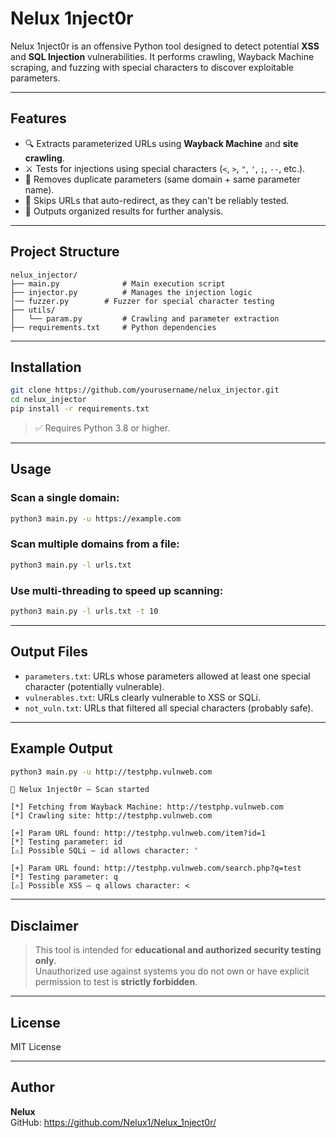 # Nelux 1nject0r

Nelux 1nject0r is an offensive Python tool designed to detect potential **XSS** and **SQL Injection** vulnerabilities. It performs crawling, Wayback Machine scraping, and fuzzing with special characters to discover exploitable parameters.

---

## Features

- 🔍 Extracts parameterized URLs using **Wayback Machine** and **site crawling**.
- ⚔️ Tests for injections using special characters (`<`, `>`, `"`, `'`, `;`, `--`, etc.).
- 🧠 Removes duplicate parameters (same domain + same parameter name).
- 🚫 Skips URLs that auto-redirect, as they can't be reliably tested.
- 📂 Outputs organized results for further analysis.

---

## Project Structure

```
nelux_injector/
├── main.py              # Main execution script
├── injector.py          # Manages the injection logic
│── fuzzer.py        # Fuzzer for special character testing
├── utils/
│   └── param.py         # Crawling and parameter extraction
├── requirements.txt     # Python dependencies
```

---

## Installation

```bash
git clone https://github.com/yourusername/nelux_injector.git
cd nelux_injector
pip install -r requirements.txt
```

> ✅ Requires Python 3.8 or higher.

---

## Usage

### Scan a single domain:

```bash
python3 main.py -u https://example.com
```

### Scan multiple domains from a file:

```bash
python3 main.py -l urls.txt
```

### Use multi-threading to speed up scanning:

```bash
python3 main.py -l urls.txt -t 10
```

---

## Output Files

- `parameters.txt`: URLs whose parameters allowed at least one special character (potentially vulnerable).
- `vulnerables.txt`: URLs clearly vulnerable to XSS or SQLi.
- `not_vuln.txt`: URLs that filtered all special characters (probably safe).

---

## Example Output

```bash
python3 main.py -u http://testphp.vulnweb.com
```

```
🎩 Nelux 1nject0r – Scan started

[*] Fetching from Wayback Machine: http://testphp.vulnweb.com
[*] Crawling site: http://testphp.vulnweb.com

[+] Param URL found: http://testphp.vulnweb.com/item?id=1
[*] Testing parameter: id
[⚠️] Possible SQLi – id allows character: '

[+] Param URL found: http://testphp.vulnweb.com/search.php?q=test
[*] Testing parameter: q
[⚠️] Possible XSS – q allows character: <
```

---

## Disclaimer

> This tool is intended for **educational and authorized security testing only**.  
> Unauthorized use against systems you do not own or have explicit permission to test is **strictly forbidden**.

---

## License

MIT License

---

## Author

**Nelux**  
GitHub: https://github.com/Nelux1/Nelux_1nject0r/


